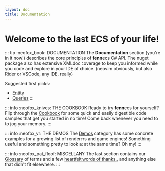 ```yaml
---
layout: doc
title: Documentation
---
```


# Welcome to the last ECS of your life!

::: tip :neofox_book: DOCUMENTATION
The **Documentation** section (you're in it now!) describes the core principles of **fenn**ecs C# API. The nuget package also has extensive XMLdoc coverage to keep you informed while you code and explore in your IDE of choice. (neovim obviously, but also Rider or VSCode, any IDE, really)

Suggested first picks:
- [Entity](Entity)
- [Queries](Queries/index)
:::

::: info :neofox_knives: THE COOKBOOK
Ready to try **fenn**ecs for yourself? Flip through the [Cookbook](/cookbook/index) for some quick and easily digestible code samples that get you started in no time! Come back whenever you need to to jog your memory.
:::

::: info :neofox_vr: THE DEMOS
The [Demos](/demos/index) category has some concrete examples for a growing list of renderers and game engines! Something useful and something pretty to look at at the same time? Oh my!
:::

::: info :neofox_pat_floof: MISCELLANY
The last section contains our [Glossary](/misc/Glossary.md) of terms and a few [heartfelt words of thanks.](/misc/Acknowledgements.md), and anything else that didn't fit elsewhere.
:::
